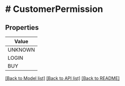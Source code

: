 # # CustomerPermission


## Properties 



| Value |
------------ | 
UNKNOWN|&#39;PERMISSION_UNKNOWN&#39;
LOGIN|&#39;PERMISSION_LOGIN&#39;
BUY|&#39;PERMISSION_BUY&#39;

[[Back to Model list]](../../README.md#models) [[Back to API list]](../../README.md#endpoints) [[Back to README]](../../README.md)

